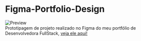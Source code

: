 # Figma-Portfolio-Design
![Preview](https://github.com/MaduSales/Figma-Portfolio-Design/assets/166547195/541a21dd-e3e1-43f5-9d95-fb75afbe12a5)
<br>
Prototipagem de projeto realizado no Figma do meu portfólio de Desenvolvedora FullStack,
[veja ele aqui!](https://www.figma.com/proto/VtLvj2GOLgY3RCRTc73qqY/Website-Design-UI---Motocicleta?type=design&node-id=2-2&t=NAjCKle3TFn1bAtF-1&scaling=scale-down&page-id=0%3A1&mode=design)

